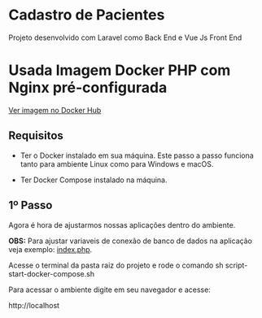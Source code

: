 # Cadastro de Pacientes
Projeto desenvolvido com Laravel como Back End e Vue Js Front End
# Usada Imagem Docker PHP com Nginx pré-configurada
[Ver imagem no Docker Hub](https://hub.docker.com/repository/docker/lfelipeapo/php-nginx-web/general)

## Requisitos
- Ter o Docker instalado em sua máquina. Este passo a passo funciona tanto para ambiente Linux como para Windows e macOS.

- Ter Docker Compose instalado na máquina.

## 1º Passo
Agora é hora de ajustarmos nossas aplicações dentro do ambiente.

<b>OBS:</b> Para ajustar variaveis de conexão de banco de dados na aplicação veja exemplo: [index.php](./applications/php1/public/index.php).

Acesse o terminal da pasta raiz do projeto e rode o comando sh script-start-docker-compose.sh

Para acessar o ambiente digite em seu navegador e acesse:

http://localhost
